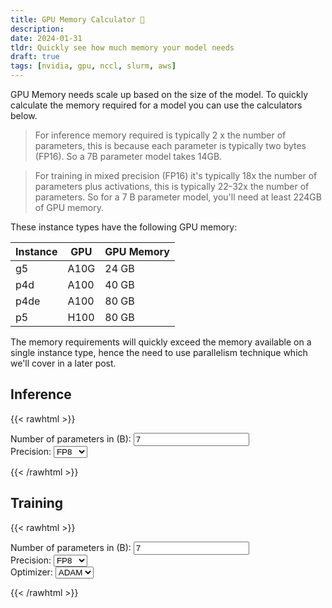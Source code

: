 ```yaml
---
title: GPU Memory Calculator 💾 
description:
date: 2024-01-31
tldr: Quickly see how much memory your model needs
draft: true
tags: [nvidia, gpu, nccl, slurm, aws]
---
```



GPU Memory needs scale up based on the size of the model. To quickly calculate the memory required for a model you can use the calculators below.

> For inference memory required is typically 2 x the number of parameters, this is because each parameter is typically two bytes (FP16). So a 7B parameter model takes 14GB.  

> For training in mixed precision (FP16) it's typically 18x the number of parameters plus activations, this is typically 22-32x the number of parameters. So for a 7 B parameter model, you'll need at least 224GB of GPU memory.

These instance types have the following GPU memory:

| Instance | GPU  | GPU Memory |
|----------|------|------------|
| g5       | A10G | 24 GB      |
| p4d      | A100 | 40 GB      |
| p4de     | A100 | 80 GB      |
| p5       | H100 | 80 GB      |

The memory requirements will quickly exceed the memory available on a single instance type, hence the need to use parallelism technique which we'll cover in a later post.

## Inference

{{< rawhtml >}}
<p align="center">
    <script>
    function calculate() {
        var parameters = document.getElementById("parameters").value;
        var precision = document.getElementById("precision").value;
        var results = document.getElementById("results");
        results.innerHTML = `GPU Memory:  ${parameters * precision} GB`;
        return false;
    }
    </script>
    <form id="form" onsubmit="return calculate()" onchange="return calculate()">
        <div>
            Number of parameters in (B): 
            <input id="parameters" value="7" type="text"></input>
        </div>
        <div>
            Precision:
            <select id="precision">
                <option value="1">FP8</option>
                <option value="2">FP16</option>
                <option value="4">FP32</option>
            </select>
        </div>
    </form>
    
</p>


<div id='results'></div>

{{< /rawhtml >}}


## Training

{{< rawhtml >}}
<p align="center">
    <script>
    function calculate_tr() {
        var parameters = document.getElementById("parameters_tr").value;
        var precision = document.getElementById("precision_tr").value;
        var optimizer = document.getElementById("optimizer_tr").value;
        var results = document.getElementById("results_tr");
        results.innerHTML = `GPU Memory:  ${parameters * precision * optimizer} GB`;
        return false;
    }
    </script>
    <form onchange="return calculate_tr()" onsubmit="return calculate_tr()">
        <div>
            Number of parameters in (B): 
            <input id="parameters_tr" value="7" type="text"></input>
        </div>
        <div>
            Precision:
            <select id="precision_tr">
                <option value="1">FP8</option>
                <option value="2">FP16</option>
                <option value="4">FP32</option>
            </select>
        </div>
        <div>
            Optimizer:
            <select id="optimizer_tr">
                <option value="18">ADAM</option>
                <option value="22">SGD</option>
            </select>
        </div>
    </form>    
</p>

<div id='results_tr'></div>

{{< /rawhtml >}}